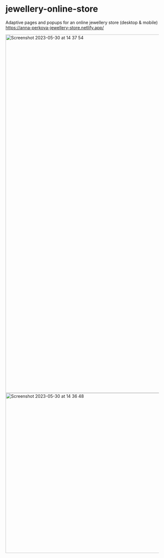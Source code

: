 # jewellery-online-store
Adaptive pages and popups for an online jewellery store (desktop &amp; mobile)
https://anna-perkova-jewellery-store.netlify.app/

<img width="1178" alt="Screenshot 2023-05-30 at 14 37 54" src="https://github.com/annaperkova/jewellery-online-store/assets/114907418/cbfda91c-7a0a-48a6-a52d-946a9bf2bfc6">
<img width="526" alt="Screenshot 2023-05-30 at 14 36 48" src="https://github.com/annaperkova/jewellery-online-store/assets/114907418/bdb04f89-a5a4-475b-bd63-e7e053127608">
